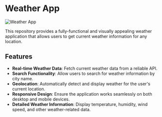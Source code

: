 # Weather App

![Weather App](https://via.placeholder.com/728x90.png?text=Weather+App)

This repository provides a fully-functional and visually appealing weather application that allows users to get current weather information for any location.

## Features

- **Real-time Weather Data**: Fetch current weather data from a reliable API.
- **Search Functionality**: Allow users to search for weather information by city name.
- **Geolocation**: Automatically detect and display weather for the user's current location.
- **Responsive Design**: Ensure the application works seamlessly on both desktop and mobile devices.
- **Detailed Weather Information**: Display temperature, humidity, wind speed, and other weather-related data.
